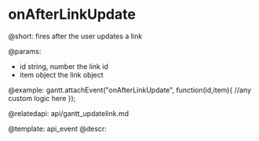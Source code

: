 onAfterLinkUpdate
=============

@short: fires after the user updates a link

@params:
- id		string, number			the link id
- item		object					the link object 

@example:
gantt.attachEvent("onAfterLinkUpdate", function(id,item){
    //any custom logic here
});


@relatedapi:
	api/gantt_updatelink.md

@template:	api_event
@descr:
